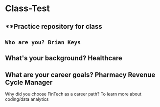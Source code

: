 # Class-Test
**Practice repository for class
---
`Who are you? Brian Keys`
---
What's your background? Healthcare
---
What are your career goals? Pharmacy Revenue Cycle Manager
---
Why did you choose FinTech as a career path?  To learn more about coding/data analytics

